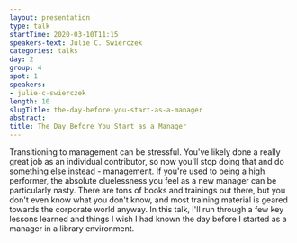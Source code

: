 ```yaml
---
layout: presentation
type: talk
startTime: 2020-03-10T11:15
speakers-text: Julie C. Swierczek
categories: talks
day: 2
group: 4
spot: 1
speakers:
- julie-c-swierczek
length: 10
slugTitle: the-day-before-you-start-as-a-manager
abstract:
title: The Day Before You Start as a Manager
---
```

Transitioning to management can be stressful. You've likely done a really great job as an individual contributor, so now you'll stop doing that and do something else instead - management. If you're used to being a high performer, the absolute cluelessness you feel as a new manager can be particularly nasty. There are tons of books and trainings out there, but you don't even know what you don't know, and most training material is geared towards the corporate world anyway. In this talk, I'll run through a few key lessons learned and things I wish I had known the day before I started as a manager in a library environment.  
